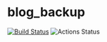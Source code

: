 # blog_backup

[![Build Status](https://travis-ci.org/Raincal/blog.svg?branch=master)](https://travis-ci.org/Raincal/blog)
![Actions Status](https://wdp9fww0r9.execute-api.us-west-2.amazonaws.com/production/badge/raincal/blog)